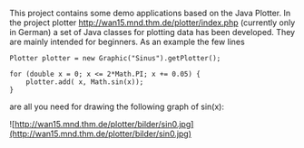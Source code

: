 This project contains some  demo applications based on the Java Plotter. In the project plotter http://wan15.mnd.thm.de/plotter/index.php (currently only in German) a set of Java classes for plotting data has been developed. They are mainly intended for beginners. As an example the few lines
```
Plotter plotter = new Graphic("Sinus").getPlotter();

for (double x = 0; x <= 2*Math.PI; x += 0.05) {
	plotter.add( x, Math.sin(x));
}
```
are all you need for drawing the following graph of sin(x):

![http://wan15.mnd.thm.de/plotter/bilder/sin0.jpg](http://wan15.mnd.thm.de/plotter/bilder/sin0.jpg)